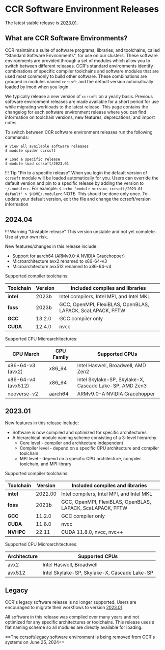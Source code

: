 # CCR Software Environment Releases

The latest stable release is [2023.01](#202301).

## What are CCR Software Environments?

CCR maintains a suite of software programs, libraries, and toolchains, called
"Standard Software Environments", for use on our clusters. These software
environments are provided through a set of modules which allow you to switch
between different releases. CCR's standard environments identify combinations
of specific compiler toolchains and software modules that are used most
commonly to build other software. These combinations are grouped in modules
named `ccrsoft` and the default version automatically loaded by lmod when you
login.

We typically release a new version of `ccrsoft` on a yearly basis. Previous
software environment releases are made available for a short period for use
while migrating workloads to the latest release. This page contains the
changelog for each software environment release where you can find information
on toolchain versions, new features, deprecations, and import notes.

To switch between CCR software environment releases run the following commands:

```
# View all available software releases
$ module spider ccrsoft

# Load a specific release
$ module load ccrsoft/2023.01
```

!!! Tip "Pin to a specific release"
    When you login the default version of `ccrsoft` module will be loaded
    automatically for you. Users can override the default version and pin to a
    specific release by adding the version to `~/.modulerc`.  For
    example:
    ```
    $ echo "module-version ccrsoft/2023.01 default" > $HOME/.modulerc
    ```
    NOTE: This should be done only once.  To update your default version, edit the file and change the ccrsoft/version information  

## 2024.04

!!! Warning "Unstable release" 
    This version unstable and not yet complete. Use at your own risk.

New features/changes in this release include:

- Support for aarch64 (ARMv9.0-A NVIDIA Gracehopper)
- Microarchitecture avx2 renamed to x86-64-v3
- Microarchitecture avx512 renamed to x86-64-v4

Supported compiler toolchains:

| Toolchain   | Version | Included compiles and libraries                              |
| ----------- | ------- | ------------------------------------------------------------ |
| **intel**   | 2023b   | Intel compilers, Intel MPI, and Intel MKL                    |
| **foss**    | 2023b   | GCC, OpenMPI, FlexiBLAS, OpenBLAS, LAPACK, ScaLAPACK, FFTW   |
| **GCC**     | 13.2.0  | GCC compiler only                                            |
| **CUDA**    | 12.4.0  | nvcc                                                         |

Supported CPU Microarchitectures:

| CPU March          | CPU Family  | Supported CPUs                                         |
| ------------------ | ----------- | ------------------------------------------------------ |
| x86-64-v3 (avx2)   |  x86\_64    | Intel Haswell, Broadwell, AMD Zen2                     |
| x86-64-v4 (avx512) |  x86\_64    | Intel Skylake-SP, Skylake-X, Cascade Lake-SP, AMD Zen3 |
| neoverse-v2        |  aarch64    | ARMv9.0-A NVIDIA Gracehopper                           |

## 2023.01

New features in this release include:

- Software is now compiled and optimized for specific architectures
- A hierarchical module naming scheme consisting of a 3-level hierarchy:
    - Core level - compiler and architecture independent
    - Compiler level - depend on a specific CPU architecture and compiler toolchain
    - MPI level - depend on a specific CPU architecture, compiler toolchain, and MPI library

Supported compiler toolchains:

| Toolchain   | Version | Included compiles and libraries                              |
| ----------- | ------- | ------------------------------------------------------------ |
| **intel**   | 2022.00 | Intel compilers, Intel MPI, and Intel MKL                    |
| **foss**    | 2021b   | GCC, OpenMPI, FlexiBLAS, OpenBLAS, LAPACK, ScaLAPACK, FFTW   |
| **GCC**     | 11.2.0  | GCC compiler only                                            |
| **CUDA**    | 11.8.0  | nvcc                                                         |
| **NVHPC**   | 22.11   | CUDA 11.8.0, nvcc, nvc++                                     |

Supported CPU Microarchitectures:

| Architecture  | Supported CPUs                                             |
| ------------- | ---------------------------------------------------------- |
| avx2          | Intel Haswell, Broadwell                                   |
| avx512        | Intel Skylake-SP, Skylake-X, Cascade Lake-SP               |

## Legacy

CCR's legacy software release is no longer supported. Users are encouraged to
migrate their workflows to version [2023.01](#202301).

All software in this release was compiled over many years and not optimized for
any specific architectures or toolchains. This release uses a flat naming
scheme so all modules  are directly available for loading.  

==The ccrsoft/legacy software environment is being removed from CCR's systems on June 25, 2024==
